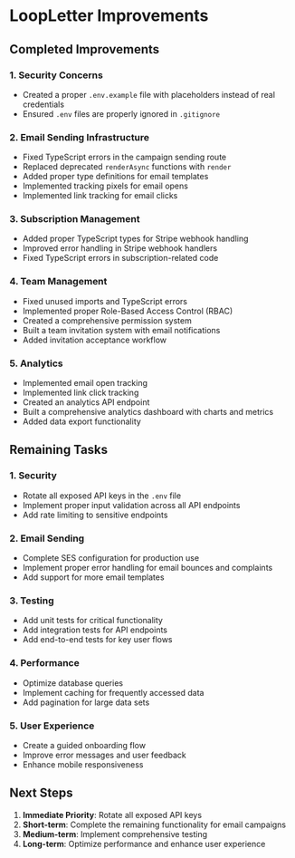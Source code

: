 # LoopLetter Improvements

## Completed Improvements

### 1. Security Concerns
- Created a proper `.env.example` file with placeholders instead of real credentials
- Ensured `.env` files are properly ignored in `.gitignore`

### 2. Email Sending Infrastructure
- Fixed TypeScript errors in the campaign sending route
- Replaced deprecated `renderAsync` functions with `render`
- Added proper type definitions for email templates
- Implemented tracking pixels for email opens
- Implemented link tracking for email clicks

### 3. Subscription Management
- Added proper TypeScript types for Stripe webhook handling
- Improved error handling in Stripe webhook handlers
- Fixed TypeScript errors in subscription-related code

### 4. Team Management
- Fixed unused imports and TypeScript errors
- Implemented proper Role-Based Access Control (RBAC)
- Created a comprehensive permission system
- Built a team invitation system with email notifications
- Added invitation acceptance workflow

### 5. Analytics
- Implemented email open tracking
- Implemented link click tracking
- Created an analytics API endpoint
- Built a comprehensive analytics dashboard with charts and metrics
- Added data export functionality

## Remaining Tasks

### 1. Security
- Rotate all exposed API keys in the `.env` file
- Implement proper input validation across all API endpoints
- Add rate limiting to sensitive endpoints

### 2. Email Sending
- Complete SES configuration for production use
- Implement proper error handling for email bounces and complaints
- Add support for more email templates

### 3. Testing
- Add unit tests for critical functionality
- Add integration tests for API endpoints
- Add end-to-end tests for key user flows

### 4. Performance
- Optimize database queries
- Implement caching for frequently accessed data
- Add pagination for large data sets

### 5. User Experience
- Create a guided onboarding flow
- Improve error messages and user feedback
- Enhance mobile responsiveness

## Next Steps

1. **Immediate Priority**: Rotate all exposed API keys
2. **Short-term**: Complete the remaining functionality for email campaigns
3. **Medium-term**: Implement comprehensive testing
4. **Long-term**: Optimize performance and enhance user experience